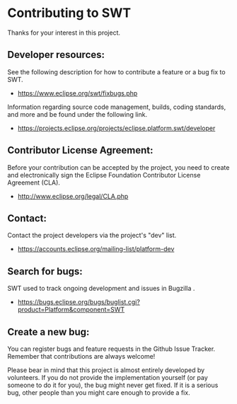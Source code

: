 Contributing to SWT
===================

Thanks for your interest in this project.

Developer resources:
--------------------

See the following description for how to contribute a feature or a bug fix to SWT.

- <https://www.eclipse.org/swt/fixbugs.php>

Information regarding source code management, builds, coding standards, and more and be found under the following link.

- <https://projects.eclipse.org/projects/eclipse.platform.swt/developer>

Contributor License Agreement:
------------------------------

Before your contribution can be accepted by the project, you need to create and electronically sign the Eclipse Foundation Contributor License Agreement (CLA).

- <http://www.eclipse.org/legal/CLA.php>

Contact:
--------

Contact the project developers via the project's "dev" list.

- <https://accounts.eclipse.org/mailing-list/platform-dev>

Search for bugs:
----------------

SWT used to track ongoing development and issues in Bugzilla .

- <https://bugs.eclipse.org/bugs/buglist.cgi?product=Platform&component=SWT>

Create a new bug:
-----------------

You can register bugs and feature requests in the Github Issue Tracker. Remember that contributions are always welcome!

Please bear in mind that this project is almost entirely developed by volunteers. If you do not provide the implementation yourself (or pay someone to do it for you), the bug might never get fixed. If it is a serious bug, other people than you might care enough to provide a fix.
